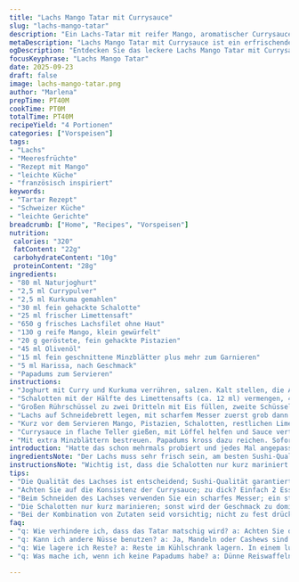 ```yaml
---
title: "Lachs Mango Tatar mit Currysauce"
slug: "lachs-mango-tatar"
description: "Ein Lachs-Tatar mit reifer Mango, aromatischer Currysauce, Pistazien und frischer Minze. Die Kombination aus glatter Joghurtsauce mit Curry und Kurkuma trifft auf den frischen Lachs, der in kleinen Würfeln geschnitten wird. Zwiebelmarinade mit Limettensaft sorgt für Säurekontrast. Pistazien geben einen knackigen Biss, Minze Frische. Harissa bringt dezente Schärfe rein. Statt Joghurt eignet sich auch Creme fraîche. Papadums als knusprige Begleitung runden ab. Wichtig: Lachs wirklich frisch und gut gekühlt halten, um Textur und Geschmack zu bewahren."
metaDescription: "Lachs Mango Tatar mit Currysauce ist ein erfrischendes Gericht mit zarten Zutaten und einem harmonischen Geschmacksprofil"
ogDescription: "Entdecken Sie das leckere Lachs Mango Tatar mit Currysauce; perfekt für Feinschmecker und ideal für besondere Anlässe"
focusKeyphrase: "Lachs Mango Tatar"
date: 2025-09-23
draft: false
image: lachs-mango-tatar.png
author: "Marlena"
prepTime: PT40M
cookTime: PT0M
totalTime: PT40M
recipeYield: "4 Portionen"
categories: ["Vorspeisen"]
tags:
- "Lachs"
- "Meeresfrüchte"
- "Rezept mit Mango"
- "leichte Küche"
- "französisch inspiriert"
keywords:
- "Tartar Rezept"
- "Schweizer Küche"
- "leichte Gerichte"
breadcrumb: ["Home", "Recipes", "Vorspeisen"]
nutrition: 
 calories: "320"
 fatContent: "22g"
 carbohydrateContent: "10g"
 proteinContent: "28g"
ingredients:
- "80 ml Naturjoghurt"
- "2,5 ml Currypulver"
- "2,5 ml Kurkuma gemahlen"
- "30 ml fein gehackte Schalotte"
- "25 ml frischer Limettensaft"
- "650 g frisches Lachsfilet ohne Haut"
- "130 g reife Mango, klein gewürfelt"
- "20 g geröstete, fein gehackte Pistazien"
- "45 ml Olivenöl"
- "15 ml fein geschnittene Minzblätter plus mehr zum Garnieren"
- "5 ml Harissa, nach Geschmack"
- "Papadums zum Servieren"
instructions:
- "Joghurt mit Curry und Kurkuma verrühren, salzen. Kalt stellen, die Aromen ziehen lassen."
- "Schalotten mit der Hälfte des Limettensafts (ca. 12 ml) vermengen, 4–6 Minuten marinieren. Flüssigkeit abgießen, Schalotten kurz ausdrücken, um den intensiven Geschmack zu bewahren; wenn zu nass, verwässert es später das Tatar."
- "Großen Rührschüssel zu zwei Dritteln mit Eis füllen, zweite Schüssel oben draufsetzen. So bleibt der Lachs durchgehend frisch und Temperaturen sind optimal."
- "Lachs auf Schneidebrett legen, mit scharfem Messer zuerst grob dann sehr fein würfeln. Nicht zu klein, sonst wird die Textur matschig. Sofort in kalte Schüssel geben, kalt halten."
- "Kurz vor dem Servieren Mango, Pistazien, Schalotten, restlichen Limettensaft, Harissa, Minze und Olivenöl zugeben. Salz und Pfeffer frisch mahlen. Gut, aber vorsichtig mischen, damit alles verbunden bleibt, aber kein Brei entsteht."
- "Currysauce in flache Teller gießen, mit Löffel helfen und Sauce verteilen. Tatar darauf mit runden Ausstechern formen – mit Schwung, nicht zu fest pressen, sonst zerfällt es beim Servieren."
- "Mit extra Minzblättern bestreuen. Papadums kross dazu reichen. Sofort servieren, sonst verliert Lachs Textur."
introduction: "Hatte das schon mehrmals probiert und jedes Mal angepasst. Am Anfang zu lange mariniert, Lachs matschig. Dann zu klein geschnitten – beim Servieren keine Bissfestigkeit mehr. Currysauce aus Joghurt, Curry, Kurkuma und Schalotten schnell angerührt, keine Milchprodukte austauschen, sonst verliert man die frische Säure. Mango bringt angenehme Süße, nicht zu reif wählen, sonst wird alles pappig. Minze frisch, gehackt, gibt herb-frische Note, ohne die das Gericht langweilig schmeckt. Nicht zu viel Harissa; besser schrittweise steigern."
ingredientsNote: "Der Lachs muss sehr frisch sein, am besten Sushi-Qualität. Wenn kein frischer Limettensaft greifbar ist, Zitronensaft geht notfalls, aber Resultat weniger aromatisch. Statt Pistazien kann man geröstete Mandeln oder Cashews nehmen – mehr Crunch, andere Nuance. Für die Currysauce Naturjoghurt mit griechischem Joghurt mischen, das gibt mehr Cremigkeit. Alternativ wäre Skyr eine tolle Variante, liefert gute Struktur. Wenn keine Papadums verfügbar, dünne Reiswaffeln oder knusprige Tortillas als Ersatz. Schalotten unbedingt frisch, sie sind milder als normale Zwiebeln und verursachen keine dominanten Zwiebelschärfen, die sonst den Fisch erschlagen."
instructionsNote: "Wichtig ist, dass die Schalotten nur kurz mariniert werden, sonst wird der Geschmack zu dominant und die Flüssigkeit gibt dem Tatar unnötige Feuchtigkeit. Das Eisbad verhindert, dass der Fisch beim Schneiden und Mischen warm wird und sich die Textur verschlechtert. Beim Würfeln des Lachses empfehle ich ein extra scharfes Messer – ein stumpfes zerstört die Struktur, die Würfel zerfallen. Die geschmackliche Balance entsteht beim Vermengen – hier nicht hasten; lieber abschmecken und den Säure-, Schärfe- und Kräutereinsatz vorsichtig dosieren. Die Currysauce sollte nicht zu dick sein; wenn zu fest, zwei Esslöffel Wasser oder mehr Limettensaft untermischen, bis sie schön über den Teller fließt. Tatar möglichst direkt servieren, stand er zu lange, wird der Fisch wässrig. Beim Anrichten helfen kleine Ausstechformen: sauber, ästhetisch. Ein Löffel und schnelle Hände sind gefragt."
tips:
- "Die Qualität des Lachses ist entscheidend; Sushi-Qualität garantiert Frische. Wenn kein frischer Limettensaft vorhanden ist, geht auch Zitronensaft, allerdings weniger aromatisch."
- "Achten Sie auf die Konsistenz der Currysauce; zu dick? Einfach 2 Esslöffel Wasser oder mehr Limettensaft hinzufügen. Der Geschmack muss frisch und schmackhaft sein."
- "Beim Schneiden des Lachses verwenden Sie ein scharfes Messer; ein stumpfes Messer zerstört die Struktur. So bleiben die Würfel schön und fest."
- "Die Schalotten nur kurz marinieren; sonst wird der Geschmack zu dominant und das Tatar verliert an Frische. Abgießen und vorsichtig ausdrücken."
- "Bei der Kombination von Zutaten seid vorsichtig; nicht zu fest drücken. Mischen bis alles verbunden, aber Struktur bewahren. Tatar direkt servieren."
faq:
- "q: Wie verhindere ich, dass das Tatar matschig wird? a: Achten Sie darauf, nicht zu lange zu marinieren, sonst wird der Lachs weich. Vor dem Servieren alles gut durchmischen."
- "q: Kann ich andere Nüsse benutzen? a: Ja, Mandeln oder Cashews sind tolle Alternativen. Sie geben Crunch und eine andere Note. Mit Harissa vorsichtig dosieren."
- "q: Wie lagere ich Reste? a: Reste im Kühlschrank lagern. In einem luftdichten Behälter; aber nach 24 Stunden nicht mehr essen. Fische verlieren ihre Frische."
- "q: Was mache ich, wenn ich keine Papadums habe? a: Dünne Reiswaffeln oder knusprige Tortillas funktionieren gut. Sie sind ideal als knusprige Beilage zum Tatar."

---
```

